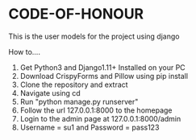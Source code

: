 # CODE-OF-HONOUR
This is the user models for the project using django

How to....
1. Get Python3 and Django1.11+ Installed on your PC
2. Download CrispyForms and Pillow using pip install <Package-Name>
3. Clone the repository and extract
4. Navigate using cd <project-name>
5. Run "python manage.py runserver"
6. Follow the url 127.0.0.1:8000 to the homepage
7. Login to the admin page at 127.0.0.1:8000/admin
8. Username = su1 and Password = pass123
